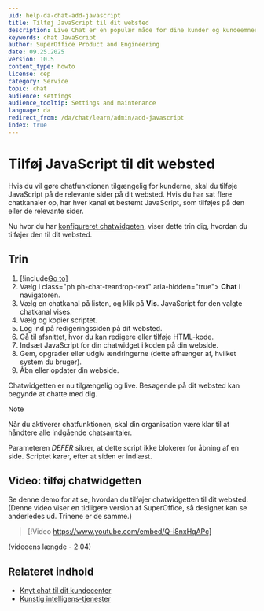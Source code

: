 ```yaml
---
uid: help-da-chat-add-javascript
title: Tilføj JavaScript til dit websted
description: Live Chat er en populær måde for dine kunder og kundeemner at komme i kontakt med dig, når de besøger dit websted. Denne video viser dig, hvordan du kan føje en chatwidget til din webside.
keywords: chat JavaScript
author: SuperOffice Product and Engineering
date: 09.25.2025
version: 10.5
content_type: howto
license: cep
category: Service
topic: chat
audience: settings
audience_tooltip: Settings and maintenance
language: da
redirect_from: /da/chat/learn/admin/add-javascript
index: true
---
```


# Tilføj JavaScript til dit websted

Hvis du vil gøre chatfunktionen tilgængelig for kunderne, skal du tilføje JavaScript på de relevante sider på dit websted. Hvis du har sat flere chatkanaler op, har hver kanal et bestemt JavaScript, som tilføjes på den eller de relevante sider.

Nu hvor du har [konfigureret chatwidgeten][1], viser dette trin dig, hvordan du tilføjer den til dit websted.

## Trin

1. [!include[Go to](../../learn/includes/goto-sm.md)]
1. Vælg i class="ph ph-chat-teardrop-text" aria-hidden="true"></i> **Chat** i navigatoren.
1. Vælg en chatkanal på listen, og klik på **Vis**. JavaScript for den valgte chatkanal vises.
1. Vælg og kopier scriptet.
1. Log ind på redigeringssiden på dit websted.
1. Gå til afsnittet, hvor du kan redigere eller tilføje HTML-kode.
1. Indsæt JavaScript for din chatwidget i koden på din webside.
1. Gem, opgrader eller udgiv ændringerne (dette afhænger af, hvilket system du bruger).
1. Åbn eller opdater din webside.

Chatwidgetten er nu tilgængelig og live. Besøgende på dit websted kan begynde at chatte med dig.

> [!NOTE]
> Når du aktiverer chatfunktionen, skal din organisation være klar til at håndtere alle indgående chatsamtaler.
>
> Parameteren *DEFER* sikrer, at dette script ikke blokerer for åbning af en side. Scriptet kører, efter at siden er indlæst.

## Video: tilføj chatwidgetten

Se denne demo for at se, hvordan du tilføjer chatwidgetten til dit websted.
(Denne video viser en tidligere version af SuperOffice, så designet kan se anderledes ud. Trinene er de samme.)

<!-- markdownlint-disable-next-line MD034 DOCSMD007 -->
> [!Video https://www.youtube.com/embed/Q-i8nxHqAPc]

(videoens længde - 2:04)

## Relateret indhold

* [Knyt chat til dit kundecenter][3]
* [Kunstig intelligens-tjenester][2]

<!-- Referenced links -->
[1]: channel-create.md
[2]: ../../ai/learn/index.md
[3]: ../../customer-center/learn/enable-chat.md
